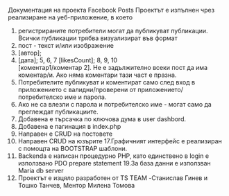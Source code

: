 Документация на проекта Facebook Posts
Проектът е изпълнен чрез реализиране на уеб-приложение, в което 
1. регистрираните потребители могат да публикуват публикации. Всички публикации трябва визуализират във формат 
2. пост - текст и/или изображение
3. [автор];
4. [дата]; 
5, 6, 7 [likesCount];
8, 9, 10  
[коментар1/коментар 2].
Не е задължително всеки пост да има коментар/и.  Ако няма коментари тази част е празна.
 11. Потребителите публикуват и коментират само след вход в приложението с валидни/проверени от приложението/ потребителско име и парола. 
 12. Ако не са влезли с парола и потребителско име - могат само да преглеждат публикациите.
13. Добавена е търсачка по ключова дума в user dashbord.
14. Добавена е пагинация в index.php
15. Направен е CRUD на постовете
16. Направен CRUD на юзърите
17.Графичният интерфейс е реализиран с помощта на BOOTSTRAP шаблони.
18. Backenda е написан процедурно PHP, като единствено в login е използвано PDO prepare statement
19.За база данни е използван Maria db server
20. Проектът е изцяло разработен от TS TEAM -Станислав Гинев и Тошко Танчев, Ментор Милена Томова 
